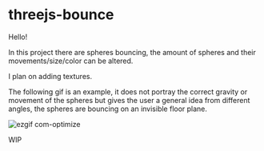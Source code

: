 # threejs-bounce

Hello! 




In this project there are spheres bouncing, the amount of spheres and their movements/size/color can be altered.



I plan on adding textures.



The following gif is an example, it does not portray the correct gravity or movement of the spheres but gives the user a general idea from different angles, the spheres are bouncing on an invisible floor plane.



![ezgif com-optimize](https://github.com/Ladcod/threejs-bounce/assets/126636667/c295135a-20ab-4c12-9978-2910b89e2bce)









WIP
